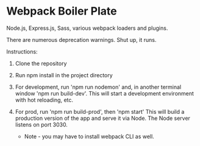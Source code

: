 # Webpack Boiler Plate

Node.js, Express.js, Sass, various webpack loaders and plugins.

There are numerous deprecation warnings. Shut up, it runs.

Instructions:

1. Clone the repository

2. Run npm install in the project directory

3. For development, run 'npm run nodemon' and, in another terminal window 'npm run build-dev'.
   This will start a development environment with hot reloading, etc.

4. For prod, run 'npm run build-prod', then 'npm start'
   This will build a production version of the app and serve it via Node. The Node server listens on port 3030.

   - Note - you may have to install webpack CLI as well.

